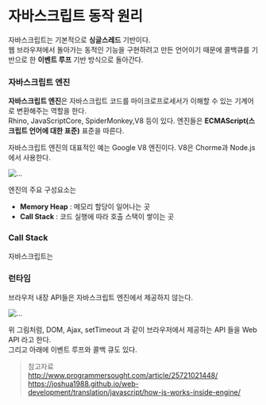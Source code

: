 # 자바스크립트 동작 원리 

자바스크립트는 기본적으로 <b>싱글스레드</b> 기반이다.  
웹 브라우져에서 돌아가는 동적인 기능을 구현하려고 만든 언어이기 때문에 콜백큐를 기반으로 한 <b>이벤트 루프</b> 기반 방식으로 돌아간다.  

### 자바스크립트 엔진 

**자바스크립트 엔진**은 자바스크립트 코드를 마이크로프로세서가 이해할 수 있는 기계어로 변환해주는 역할을 한다.  
Rhino, JavaScriptCore, SpiderMonkey,V8 등이 있다. 엔진들은 **ECMAScript(스크립트 언어에 대한 표준)** 표준을 따른다. 

자바스크립트 엔진의 대표적인 예는 Google V8 엔진이다. V8은 Chorme과 Node.js 에서 사용한다.

![...](https://user-images.githubusercontent.com/44806627/76283335-af814300-62dd-11ea-989d-b689e7066403.jpg)

엔진의 주요 구성요소는   

- **Memory Heap** : 메모리 할당이 일어나는 곳   
- **Call Stack** : 코드 실행에 따라 호출 스택이 쌓이는 곳 

### Call Stack

자바스크립트는 


### 런타임 

브라우저 내장 API들은 자바스크립트 엔진에서 제공하지 않는다. 

![...](https://user-images.githubusercontent.com/44806627/76283387-cf186b80-62dd-11ea-889f-df5339b9b1d7.jpg)

위 그림처럼, DOM, Ajax, setTimeout 과 같이 브라우저에서 제공하는 API 들을 Web API 라고 한다.   
그리고 아래에 이벤트 루프와 콜백 큐도 있다. 



> 참고자료  
 http://www.programmersought.com/article/25721021448/
 https://joshua1988.github.io/web-development/translation/javascript/how-js-works-inside-engine/
>  

